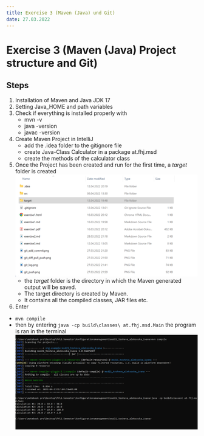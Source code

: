 ```yaml
---
title: Exercise 3 (Maven (Java) und Git)
date: 27.03.2022
---
```

# Exercise 3 (Maven (Java) Project structure and Git)

## Steps 

  1. Installation of Maven and Java JDK 17  
  2. Setting Java_HOME and path variables  
  3. Check if everything is installed properly with 
     * mvn -v
     * java -version
     * javac -version  
  4. Create Maven Project in IntelliJ  
     * add the .idea folder to the gitignore file
     * create Java-Class Calculator in a package at.fhj.msd  
     * create the methods of the calculator class  
  5. Once the Project has been created and run for the first time, 
  a *target* folder is created
     ![preview](target.png)
     * the _target_ folder is the directory in which the Maven generated output will be saved.
     * The target directory is created by Maven. 
     * It contains all the compiled classes, JAR files etc.
  6. Enter  
   * ```mvn compile```
   * then by entering
     ```java -cp build\classes\ at.fhj.msd.Main``` 
     the program is ran in the terminal  
     ![preview of mvn compile](compile_runMain.png)
    
     